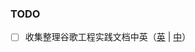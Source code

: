 ### TODO

- [ ] 收集整理谷歌工程实践文档中英（[英](https://github.com/google/eng-practices) | [中](https://github.com/xindoo/eng-practices-cn/tree/master?tab=readme-ov-file)）
